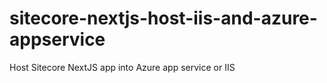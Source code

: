 # sitecore-nextjs-host-iis-and-azure-appservice
Host Sitecore NextJS app into Azure app service or IIS
